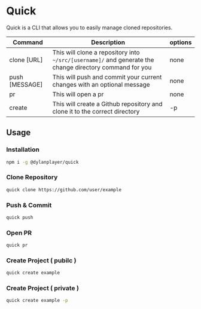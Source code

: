 # Quick
Quick is a CLI that allows you to easily manage cloned repositories.

| Command | Description | options |
| ------- | ------- | ------- |
| clone [URL] | This will clone a repository into ```~/src/[username]/``` and generate the change directory command for you | none |
| push [MESSAGE] | This will push and commit your current changes with an optional message | none |
| pr | This will open a pr | none |
| create | This will create a Github repository and clone it to the correct directory | -p |

## Usage

### Installation
```bash
npm i -g @dylanplayer/quick
```

### Clone Repository
```bash
quick clone https://github.com/user/example
```

### Push & Commit
```bash
quick push
```

### Open PR
```bash
quick pr
```

### Create Project ( pubilc )
```bash
quick create example
```

### Create Project ( private )
```bash
quick create example -p
```
